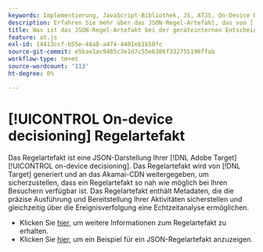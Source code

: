 ```yaml
---
keywords: Implementierung, JavaScript-Bibliothek, JS, ATJS, On-Device Decisioning, On-Device Decisioning, Regelartefakt, $8
description: Erfahren Sie mehr über das JSON-Regel-Artefakt, das von [!UICONTROL on-device decisioning]&rbrack; verwendet wird.
title: Was ist das JSON-Regel-Artefakt bei der geräteinternen Entscheidungsfindung?
feature: at.js
exl-id: 14413ccf-b55e-48a8-a474-4401eb1b50fc
source-git-commit: e5bae1ac9485c3e1d7c55e6386f332755196ffab
workflow-type: tm+mt
source-wordcount: '113'
ht-degree: 0%

---
```


# [!UICONTROL On-device decisioning] Regelartefakt

Das Regelartefakt ist eine JSON-Darstellung Ihrer [!DNL Adobe Target] [!UICONTROL on-device decisioning]. Das Regelartefakt wird von [!DNL Target] generiert und an das Akamai-CDN weitergegeben, um sicherzustellen, dass ein Regelartefakt so nah wie möglich bei Ihren Besuchern verfügbar ist. Das Regelartefakt enthält Metadaten, die die präzise Ausführung und Bereitstellung Ihrer Aktivitäten sicherstellen und gleichzeitig über die Ereignisverfolgung eine Echtzeitanalyse ermöglichen.

* Klicken Sie [hier](../../../../implement/server-side/sdk-guides/on-device-decisioning/rule-artifact-overview.md), um weitere Informationen zum Regelartefakt zu erhalten.
* Klicken Sie [hier](../../../../implement/server-side/sdk-guides/on-device-decisioning/rule-artifact-example.md), um ein Beispiel für ein JSON-Regelartefakt anzuzeigen.
